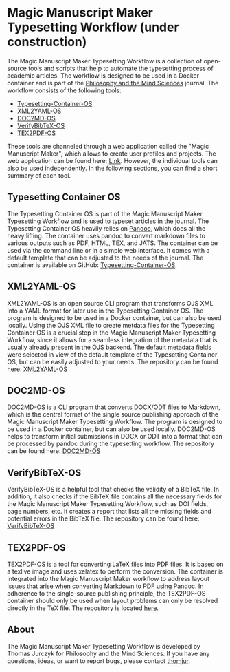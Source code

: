 # Magic Manuscript Maker Typesetting Workflow (under construction)
The Magic Manuscript Maker Typesetting Workflow is a collection of open-source tools and scripts that help to automate the typesetting process of academic articles. The workflow is designed to be used in a Docker container and is part of the [Philosophy and the Mind Sciences](https://philosophymindscience.org/) journal. The workflow consists of the following tools:

- [Typesetting-Container-OS](https://github.com/phimisci/typesetting-container-os)
- [XML2YAML-OS](https://github.com/phimisci/xml2yaml-os)
- [DOC2MD-OS](https://github.com/phimisci/doc2md-os)
- [VerifyBibTeX-OS](https://github.com/phimisci/verifybibtex-os)
- [TEX2PDF-OS](https://github.com/phimisci/tex2pdf-os)

These tools are channeled through a web application called the "Magic Manuscript Maker", which allows to create user profiles and projects. The web application can be found here: [Link](https://github.com/phimisci/mmm-web-app-os). However, the individual tools can also be used independently. In the following sections, you can find a short summary of each tool.

## Typesetting Container OS
The Typesetting Container OS is part of the Magic Manuscript Maker Typesetting Workflow and is used to typeset articles in the journal. The Typesetting Container OS heavily relies on [Pandoc](https://pandoc.org/), which does all the heavy lifting. The container uses pandoc to convert markdown files to various outputs such as PDF, HTML, TEX, and JATS. The container can be used via the command line or in a simple web interface. It comes with a default template that can be adjusted to the needs of the journal. The container is available on GitHub: [Typesetting-Container-OS](https://github.com/phimisci/typesetting-container-os).

## XML2YAML-OS
XML2YAML-OS is an open source CLI program that transforms OJS XML into a YAML format for later use in the Typesetting Container OS. The program is designed to be used in a Docker container, but can also be used locally. Using the OJS XML file to create metdata files for the Typesetting Container OS is a crucial step in the Magic Manuscript Maker Typesetting Workflow, since it allows for a seamless integration of the metadata that is usually already present in the OJS backend. The default metadata fields were selected in view of the default template of the Typesetting Container OS, but can be easily adjusted to your needs. The repository can be found here: [XML2YAML-OS](https://github.com/phimisci/xml2yaml-os)

## DOC2MD-OS
DOC2MD-OS is a CLI program that converts DOCX/ODT files to Markdown, which is the central format of the single source publishing approach of the Magic Manuscript Maker Typesetting Workflow. The program is designed to be used in a Docker container, but can also be used locally. DOC2MD-OS helps to transform initial submissions in DOCX or ODT into a format that can be processed by pandoc during the typesetting workflow. The repository can be found here: [DOC2MD-OS](https://github.com/phimisci/doc2md-os)

## VerifyBibTeX-OS
VerifyBibTeX-OS is a helpful tool that checks the validity of a BibTeX file. In addition, it also checks if the BibTeX file contains all the necessary fields for the Magic Manuscript Maker Typesetting Workflow, such as DOI fields, page numbers, etc. It creates a report that lists all the missing fields and potential errors in the BibTeX file. The repository can be found here: [VerifyBibTeX-OS](https://github.com/phimisci/verifybibtex-os)

## TEX2PDF-OS
TEX2PDF-OS is a tool for converting LaTeX files into PDF files. It is based on a texlive image and uses xelatex to perform the conversion. The container is integrated into the Magic Manuscript Maker workflow to address layout issues that arise when converting Markdown to PDF using Pandoc. In adherence to the single-source publishing principle, the TEX2PDF-OS container should only be used when layout problems can only be resolved directly in the TeX file. The repository is located [here](https://github.com/phimisci/tex2pdf-os).

## About
The Magic Manuscript Maker Typesetting Workflow is developed by Thomas Jurczyk for Philosophy and the Mind Sciences. If you have any questions, ideas,  or want to report bugs, please contact [thomjur](https://github.com/thomjur).
